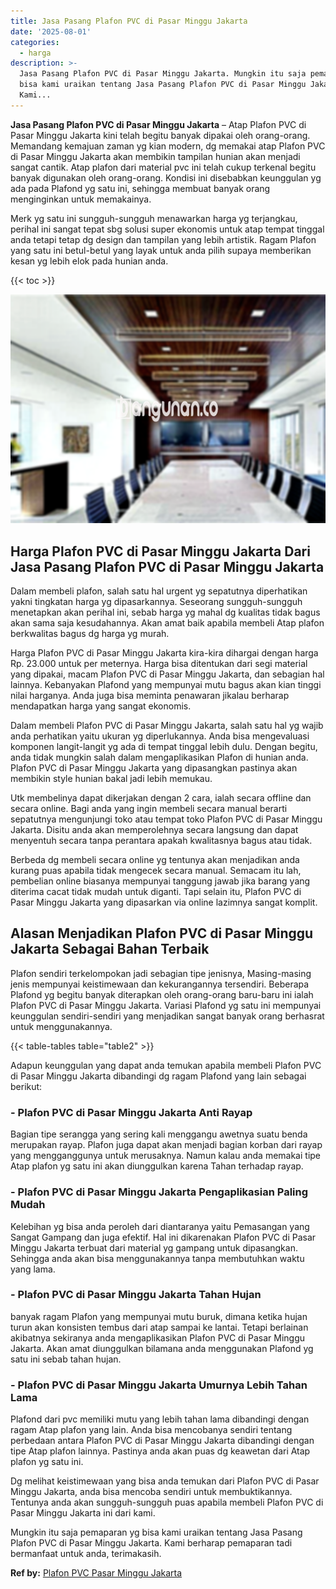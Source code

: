 ```yaml
---
title: Jasa Pasang Plafon PVC di Pasar Minggu Jakarta
date: '2025-08-01'
categories:
  - harga
description: >-
  Jasa Pasang Plafon PVC di Pasar Minggu Jakarta. Mungkin itu saja pemaparan yg
  bisa kami uraikan tentang Jasa Pasang Plafon PVC di Pasar Minggu Jakarta.
  Kami...
---
```


**Jasa Pasang Plafon PVC di Pasar Minggu Jakarta** – Atap Plafon PVC di Pasar Minggu Jakarta kini telah begitu banyak dipakai oleh orang-orang. Memandang kemajuan zaman yg kian modern, dg memakai atap Plafon PVC di Pasar Minggu Jakarta akan membikin tampilan hunian akan menjadi sangat cantik. Atap plafon dari material pvc ini telah cukup terkenal begitu banyak digunakan oleh orang-orang. Kondisi ini disebabkan keunggulan yg ada pada Plafond yg satu ini, sehingga membuat banyak orang menginginkan untuk memakainya.

Merk yg satu ini sungguh-sungguh menawarkan harga yg terjangkau, perihal ini sangat tepat sbg solusi super ekonomis untuk atap tempat tinggal anda tetapi tetap dg design dan tampilan yang lebih artistik. Ragam Plafon yang satu ini betul-betul yang layak untuk anda pilih supaya memberikan kesan yg lebih elok pada hunian anda.

{{< toc >}}

![Jasa Pasang Plafon PVC di Pasar Minggu Jakarta](/images/flafond-pvc-murah13.png)

## Harga Plafon PVC di Pasar Minggu Jakarta Dari Jasa Pasang Plafon PVC di Pasar Minggu Jakarta

Dalam membeli plafon, salah satu hal urgent yg sepatutnya diperhatikan yakni tingkatan harga yg dipasarkannya. Seseorang sungguh-sungguh menetapkan akan perihal ini, sebab harga yg mahal dg kualitas tidak bagus akan sama saja kesudahannya. Akan amat baik apabila membeli Atap plafon berkwalitas bagus dg harga yg murah.

Harga Plafon PVC di Pasar Minggu Jakarta kira-kira dihargai dengan harga Rp. 23.000 untuk per meternya. Harga bisa ditentukan dari segi material yang dipakai, macam Plafon PVC di Pasar Minggu Jakarta, dan sebagian hal lainnya. Kebanyakan Plafond yang mempunyai mutu bagus akan kian tinggi nilai harganya. Anda juga bisa meminta penawaran jikalau berharap mendapatkan harga yang sangat ekonomis.

Dalam membeli Plafon PVC di Pasar Minggu Jakarta, salah satu hal yg wajib anda perhatikan yaitu ukuran yg diperlukannya. Anda bisa mengevaluasi komponen langit-langit yg ada di tempat tinggal lebih dulu. Dengan begitu, anda tidak mungkin salah dalam mengaplikasikan Plafon di hunian anda. Plafon PVC di Pasar Minggu Jakarta yang dipasangkan pastinya akan membikin style hunian bakal jadi lebih memukau.

Utk membelinya dapat dikerjakan dengan 2 cara, ialah secara offline dan secara online. Bagi anda yang ingin membeli secara manual berarti sepatutnya mengunjungi toko atau tempat toko Plafon PVC di Pasar Minggu Jakarta. Disitu anda akan memperolehnya secara langsung dan dapat menyentuh secara tanpa perantara apakah kwalitasnya bagus atau tidak.

Berbeda dg membeli secara online yg tentunya akan menjadikan anda kurang puas apabila tidak mengecek secara manual. Semacam itu lah, pembelian online biasanya mempunyai tanggung jawab jika barang yang diterima cacat tidak mudah untuk diganti. Tapi selain itu, Plafon PVC di Pasar Minggu Jakarta yang dipasarkan via online lazimnya sangat komplit.

## Alasan Menjadikan Plafon PVC di Pasar Minggu Jakarta Sebagai Bahan Terbaik

Plafon sendiri terkelompokan jadi sebagian tipe jenisnya, Masing-masing jenis mempunyai keistimewaan dan kekurangannya tersendiri. Beberapa Plafond yg begitu banyak diterapkan oleh orang-orang baru-baru ini ialah Plafon PVC di Pasar Minggu Jakarta. Variasi Plafond yg satu ini mempunyai keunggulan sendiri-sendiri yang menjadikan sangat banyak orang berhasrat untuk menggunakannya.

{{< table-tables table="table2" >}}

Adapun keunggulan yang dapat anda temukan apabila membeli Plafon PVC di Pasar Minggu Jakarta dibandingi dg ragam Plafond yang lain sebagai berikut:

### \- Plafon PVC di Pasar Minggu Jakarta Anti Rayap

Bagian tipe serangga yang sering kali menggangu awetnya suatu benda merupakan rayap. Plafon juga dapat akan menjadi bagian korban dari rayap yang mengganggunya untuk merusaknya. Namun kalau anda memakai tipe Atap plafon yg satu ini akan diunggulkan karena Tahan terhadap rayap.

### \- Plafon PVC di Pasar Minggu Jakarta Pengaplikasian Paling Mudah

Kelebihan yg bisa anda peroleh dari diantaranya yaitu Pemasangan yang Sangat Gampang dan juga efektif. Hal ini dikarenakan Plafon PVC di Pasar Minggu Jakarta terbuat dari material yg gampang untuk dipasangkan. Sehingga anda akan bisa menggunakannya tanpa membutuhkan waktu yang lama.

### \- Plafon PVC di Pasar Minggu Jakarta Tahan Hujan

banyak ragam Plafon yang mempunyai mutu buruk, dimana ketika hujan turun akan konsisten tembus dari atap sampai ke lantai. Tetapi berlainan akibatnya sekiranya anda mengaplikasikan Plafon PVC di Pasar Minggu Jakarta. Akan amat diunggulkan bilamana anda menggunakan Plafond yg satu ini sebab tahan hujan.

### \- Plafon PVC di Pasar Minggu Jakarta Umurnya Lebih Tahan Lama

Plafond dari pvc memiliki mutu yang lebih tahan lama dibandingi dengan ragam Atap plafon yang lain. Anda bisa mencobanya sendiri tentang perbedaan antara Plafon PVC di Pasar Minggu Jakarta dibandingi dengan tipe Atap plafon lainnya. Pastinya anda akan puas dg keawetan dari Atap plafon yg satu ini.

Dg melihat keistimewaan yang bisa anda temukan dari Plafon PVC di Pasar Minggu Jakarta, anda bisa mencoba sendiri untuk membuktikannya. Tentunya anda akan sungguh-sungguh puas apabila membeli Plafon PVC di Pasar Minggu Jakarta ini dari kami.

Mungkin itu saja pemaparan yg bisa kami uraikan tentang Jasa Pasang Plafon PVC di Pasar Minggu Jakarta. Kami berharap pemaparan tadi bermanfaat untuk anda, terimakasih.

**Ref by:** [Plafon PVC Pasar Minggu Jakarta](https://id.wikipedia.org/wiki/Plafon)
